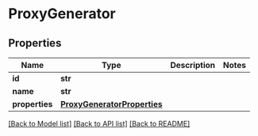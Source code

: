 # ProxyGenerator


## Properties
Name | Type | Description | Notes
------------ | ------------- | ------------- | -------------
**id** | **str** |  | 
**name** | **str** |  | 
**properties** | [**ProxyGeneratorProperties**](ProxyGeneratorProperties.md) |  | 

[[Back to Model list]](../#documentation-for-models) [[Back to API list]](../#documentation-for-api-endpoints) [[Back to README]](../)


